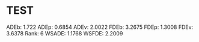 # TEST

ADEb: 1.722
ADEp: 0.6854
ADEv: 2.0022
FDEb: 3.2675
FDEp: 1.3008
FDEv: 3.6378
Rank: 6
WSADE: 1.1768
WSFDE: 2.2009